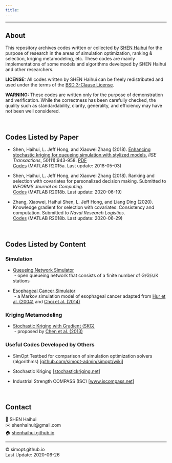 ```yaml
---
title:
---
```

---

<!--&nbsp;    
<!-- insert one empty line -->
<!-- can also use "<a></a>" or "<br><br>"  -->

## About
This repository archives codes written or collected by [SHEN Haihui](https://shenhaihui.github.io) for the purpose of research in the areas of simulation optimization, ranking & selection, kriging metamodeling, etc.
These codes are mainly implementations of some models and algorithms developed by SHEN Haihui and other researchers.

**LICENSE:**
All codes written by SHEN Haihui can be freely redistributed and used under the terms of the
<a href="https://raw.githubusercontent.com/SimOpt/simopt.github.io/master/BSD License.txt" target="_blank">BSD 3-Clause License</a>.

**WARNING:**
These codes are written only for the purpose of demonstration and verification.
While the correctness has been carefully checked, the quality such as standardability, clarity, generality, and efficiency may have not been well considered.


&nbsp;    
## Codes Listed by Paper

* Shen, Haihui, L. Jeff Hong, and Xiaowei Zhang (2018).
<a href="https://doi.org/10.1080/24725854.2018.1465242" target="_blank">Enhancing stochastic kriging for queueing simulation with stylized models.</a>
*IISE Transactions*, 50(11):943-958.
<a href="https://shenhaihui.github.io/research/papers/SESK2018.pdf" target="_blank">PDF</a>  
[Codes](https://github.com/SimOpt/simopt.github.io/blob/master/code/paperSESK2018/SESK2018.zip?raw=true "Click to download the entire package")
(MATLAB R2015a. Last update: 2018-05-03)

* Shen, Haihui, L. Jeff Hong, and Xiaowei Zhang (2018). Ranking and selection with covariates for personalized decision making. Submitted to *INFORMS Journal on Computing*.  
[Codes](https://github.com/SimOpt/simopt.github.io/blob/master/code/paperR&S-C2020/R&S-C2020.zip?raw=true "Click to download the entire package")
(MATLAB R2018b. Last update: 2020-06-19)
<!-- <a href="https://arxiv.org/pdf/1710.02642.pdf" target="_blank">arXiv PDF</a> (an early version)  -->

* Zhang, Xiaowei, Haihui Shen, L. Jeff Hong, and Liang Ding (2020). Knowledge gradient for selection with covariates: Consistency and computation. Submitted to *Naval Research Logistics*.  
[Codes](https://github.com/SimOpt/simopt.github.io/blob/master/code/paperIKG2020/IKG2020.zip?raw=true "Click to download the entire package")
(MATLAB R2018b. Last update: 2020-06-29)

&nbsp;    
## Codes Listed by Content

### Simulation
* [Queueing Network Simulator](https://simopt.github.io/QNSim)  
&nbsp;- open queueing network that consists of a finite number of G/G/s/K stations

* [Esophageal Cancer Simulator](https://simopt.github.io/ECSim)    
&nbsp;- a Markov simulation model of esophageal cancer adapted from
<a href="https://doi.org/10.1093/jnci/djh039" target="_blank">Hur et al. (2004)</a>
and 
<a href="http://cancerpreventionresearch.aacrjournals.org/content/7/3/341" target="_blank">Choi et al. (2014)</a>

### Kriging Metamodeling
<!-- * Stochastic kriging, copyrighted by Barry L. Nelson et al. (2009) -->

* [Stochastic Kriging with Gradient (SKG)](https://simopt.github.io/SKG)    
&nbsp;- proposed by
<a href="https://doi.org/10.1287/opre.1120.1143" target="_blank">Chen et al. (2013)</a>

<!--
### Optimization via Simulation
* [Convergent Optimization via Most-Promising-Area Stochastic Search (COMPASS)]()    
&nbsp;- a locally convergent algorithm for discrete optimization via simulation    
&nbsp;- proposed by [Hong and Nelson (2006)](https://doi.org/10.1287/opre.1050.0237)
-->

<!--
* [Gaussian Process-based Search (GPS)](https://simopt.github.io/GPS)    
&nbsp;- a globally convergent algorithm for discrete optimization via simulation    
&nbsp;- proposed by [Sun et al. (2014)](https://doi.org/10.1287/opre.2014.1315)
-->

<!--
### Ranking & Selection
* [Ranking and Selection with Covariates (R&S-C)]()
-->

<!--
### Other Implementations
* [Queueing Network Approximation]()    
&nbsp;- a decomposition approximation of open finite-capacity queuing networks with BAS  
&nbsp;- proposed by [Osorio and Bierlaire (2009)](https://doi.org/10.1016/j.ejor.2008.04.035)
-->

### Useful Codes Developed by Others
* SimOpt Testbed for comparison of simulation optimization solvers (algorithms)
[<a href="https://github.com/simopt-admin/simopt/wiki" target="_blank">github.com/simopt-admin/simopt/wiki</a>]

* Stochastic Kriging 
[<a href="http://stochastickriging.net" target="_blank">stochastickriging.net</a>]

* Industrial Strength COMPASS (ISC) 
[<a href="http://www.iscompass.net" target="_blank">www.iscompass.net</a>]


<!--  **Example of <font color="red">colorful text in web view</font>** -->

&nbsp;    
## Contact

👨 SHEN Haihui  
✉️ shenhaihui<!-- -->@gmail.com  <!-- Disable auto-hyperlink -->  
🏠 [shenhaihui.github.io](https://shenhaihui.github.io)

---

© simopt.github.io  
Last Update: 2020-06-26
